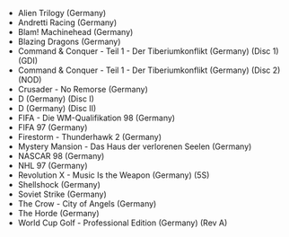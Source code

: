 - Alien Trilogy (Germany)
- Andretti Racing (Germany)
- Blam! Machinehead (Germany)
- Blazing Dragons (Germany)
- Command & Conquer - Teil 1 - Der Tiberiumkonflikt (Germany) (Disc 1) (GDI)
- Command & Conquer - Teil 1 - Der Tiberiumkonflikt (Germany) (Disc 2) (NOD)
- Crusader - No Remorse (Germany)
- D (Germany) (Disc I)
- D (Germany) (Disc II)
- FIFA - Die WM-Qualifikation 98 (Germany)
- FIFA 97 (Germany)
- Firestorm - Thunderhawk 2 (Germany)
- Mystery Mansion - Das Haus der verlorenen Seelen (Germany)
- NASCAR 98 (Germany)
- NHL 97 (Germany)
- Revolution X - Music Is the Weapon (Germany) (5S)
- Shellshock (Germany)
- Soviet Strike (Germany)
- The Crow - City of Angels (Germany)
- The Horde (Germany)
- World Cup Golf - Professional Edition (Germany) (Rev A)
